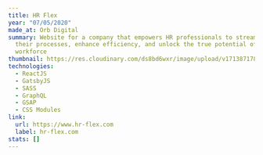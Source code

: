 ```yaml
---
title: HR Flex
year: "07/05/2020"
made_at: Orb Digital
summary: Website for a company that empowers HR professionals to streamline
  their processes, enhance efficiency, and unlock the true potential of their
  workforce
thumbnail: https://res.cloudinary.com/ds8bd6wxr/image/upload/v1713871783/my-portfolio/Screenshot_2024-04-23_at_12.27.42_fshrsb.png
technologies:
  - ReactJS
  - GatsbyJS
  - SASS
  - GraphQL
  - GSAP
  - CSS Modules
link:
  url: https://www.hr-flex.com
  label: hr-flex.com
stats: []
---
```

